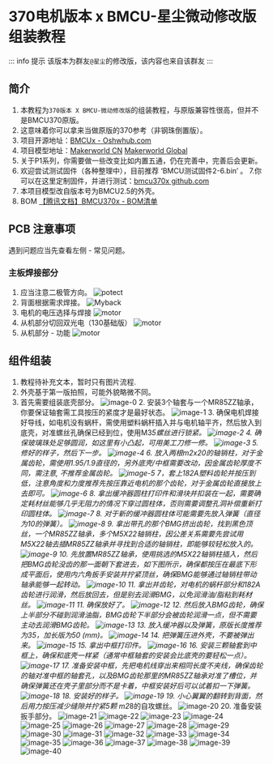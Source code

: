 # 370电机版本 x BMCU-星尘微动修改版 组装教程

::: info 提示
该版本为群友`@星尘`的修改版，该内容也来自该群友
:::

## 简介

1. 本教程为`370版本 X BMCU-微动修改版`的组装教程，与原版兼容性很高，但并不是BMCU370原版。
2. 这意味着你可以拿来当做原版的370参考（非钢珠倒置版）。
3. 项目开源地址：[BMCUx - Oshwhub.com](https://oshwhub.com/xingcc1/bmcu-370x)
4. 项目模型地址：[Makerworld CN](https://makerworld.com.cn/zh/models/1000993-bmcu-370-tie-pian-wei-dong-bo-li-zhu-hong-fa-yuan#profileId-1026446) [Makerworld Global](https://makerworld.com/zh/models/1175070-bmcu-370-surface-mount-microswitch-glass-bead-trig#profileId-1184075)
5. 关于P1系列，你需要做一些改变比如内置五通，仍在完善中，完善后会更新。
6. 欢迎尝试测试固件（各种整理中），目前推荐 ‘BMCU测试固件2-6.bin’ 。
7.你可以在这里定制固件，并进行测试：[bmcu370x  github.com](https://github.com/Xing-C/BMCU370x)
8. 本项目模型改自版本号为BMCU2.5的外壳。
9. BOM [【腾讯文档】BMCU370x - BOM清单](https://docs.qq.com/sheet/DTXJPYXVjVXpnY0F3?tab=000001)
## PCB 注意事项
 遇到问题应当先查看左侧 - 常见问题。
### 主板焊接部分
1. 应当注意二极管方向。
![potect](./assets/build-370x/pcb/potect.jpg)
2. 背面根据需求焊接。
![Myback](./assets/build-370x/pcb/Myback.png)
3. 电机的电压选择与焊接
![motor](./assets/build-370x/pcb/motor.png)
4. 从机部分切回双光电（130基础版）
![motor](./assets/build-370x/pcb/light.jpg)
4. 从机部分 - 功能
![motor](./assets/build-370x/pcb/light_1.jpg)

## 组件组装
1. 教程待补充文本，暂时只有图片流程.
1. 外壳基于第一版拍照，可能外貌略微不同。
1. 首先需要组装底壳部分。
    ![image-0](./assets/build-370x/0.jpg)
    2. 安装3个轴套与一个MR85ZZ轴承，你要保证轴套需工具按压的紧度才是最好状态。
    ![image-1](./assets/build-370x/1.jpg)
    3. 确保电机焊接好导线，如电机没有蜗杆，需使用塑料蜗杆插入并与电机轴平齐，然后放入到底壳，对准螺丝孔确保已经到位，使用M3*5螺丝进行锁紧。
    ![image-2](./assets/build-370x/2.jpg)
    4. 确保玻璃珠处足够圆润，如这里有小凸起，可用美工刀修一修。
    ![image-3](./assets/build-370x/2.1-new.jpg)
    5. 修好的样子，然后下一步。
    ![image-4](./assets/build-370x/2.2-new.jpg)
    6. 放入两根m2x20的轴销柱，对于金属齿轮，需使用1.95/1.9直径的，另外底壳/中框需要改动，因金属齿轮厚度不同，需注意, 不推荐金属齿轮。
    ![image-5](./assets/build-370x/3.jpg)
    7，套上182A塑料齿轮并按压到低，注意角度和力度推荐先按压靠近电机的那个齿轮，对于金属齿轮直接放上去即可。
    ![image-6](./assets/build-370x/4.jpg)
    8. 拿出缓冲器圆柱打印件和滑块并扣装在一起，需要确定耗材丝能够几乎无阻力的情况下穿过圆柱体，否则需要调整孔洞补偿重新打印圆柱体。
    ![image-7](./assets/build-370x/5.jpg)
    8. 对于新的缓冲器圆柱体可能需要先放入弹簧（直径为10的弹簧）。
    ![image-8](./assets/build-370x/5-new.jpg)
    9. 拿出带孔的那个BMG挤出齿轮，找到黑色顶丝，一个MR85ZZ轴承，多个M5X22轴销柱，因公差关系需要先尝试用M5X22轴去插MR85ZZ轴承并寻找到合适的轴销柱，即能够较轻松放入的。
    ![image-9](./assets/build-370x/6.jpg)
    10. 先放置MR85ZZ轴承，使用挑选的M5X22轴销柱插入，然后把BMG齿轮没齿的那一面朝下套进去，如下图所示，确保都按压在最底下形成平面后，使用内六角扳手安装并拧紧顶丝，确保BMG能够通过轴销柱带动轴承能够一起转动。
    ![image-10](./assets/build-370x/7.jpg)
    11. 拿出并齿轮，对电机的蜗杆部分和182A齿轮进行润滑，然后放回去，但是别去润滑BMG，以免润滑油/脂粘到耗材丝。
    ![image-11](./assets/build-370x/8.jpg)
    11. 确保放好了。
    ![image-12](./assets/build-370x/9.jpg)
    12. 然后放入BMG齿轮，确保上半部分不碰到润滑油脂，BMG齿轮下半部分会被齿轮润滑一点，但不需要主动去润滑BMG齿轮。
    ![image-13](./assets/build-370x/10.jpg)
    13. 放入缓冲器以及弹簧，原版长度推荐为35，加长版为50 (mm)。
    ![image-14](./assets/build-370x/11.jpg)
    14. 把弹簧压进外壳，不要被弹出来。
    ![image-15](./assets/build-370x/12.jpg)
    15. 拿出中框打印件。
    ![image-16](./assets/build-370x/13.jpg)
    16. 安装三颗轴套到中框上，确保和底壳一样紧（通常中框轴套的安装会比底壳的要轻松一点）。
    ![image-17](./assets/build-370x/14.jpg)
    17. 准备安装中框，先把电机线穿出来相同长度不夹线，确保齿轮的轴对准中框的轴套孔，以及BMG齿轮那里的MR85ZZ轴承对准了槽位，并确保弹簧还在壳子里部分而不是卡着，中框安装好后可以试着扣一下弹簧。
    ![image-18](./assets/build-370x/15.jpg)
    18. 安装好的样子。
    ![image-19](./assets/build-370x/15.1.jpg)
    19. 小心翼翼的翻转到背面，然后用力按压减少缝隙并拧紧5颗 m2*8的自攻螺丝。
    ![image-20](./assets/build-370x/16.jpg)
    20. 准备安装扳手部分。
    ![image-21](./assets/build-370x/17.jpg)
    ![image-22](./assets/build-370x/18.jpg)
    ![image-23](./assets/build-370x/19.jpg)
    ![image-24](./assets/build-370x/20.jpg)
    ![image-25](./assets/build-370x/21.jpg)
    ![image-26](./assets/build-370x/22.jpg)
    ![image-27](./assets/build-370x/23.jpg)
    ![image-28](./assets/build-370x/24.jpg)
    ![image-29](./assets/build-370x/25.jpg)
    ![image-30](./assets/build-370x/26.jpg)
    ![image-31](./assets/build-370x/27.jpg)
    ![image-32](./assets/build-370x/27.1.jpg)
    ![image-33](./assets/build-370x/28.jpg)
    ![image-34](./assets/build-370x/29.jpg)
    ![image-35](./assets/build-370x/30.jpg)
    ![image-36](./assets/build-370x/31.jpg)
    ![image-37](./assets/build-370x/32.jpg)
    ![image-38](./assets/build-370x/33.jpg)
    ![image-39](./assets/build-370x/34.jpg)
    ![image-40](./assets/build-370x/35.jpg)

